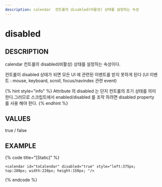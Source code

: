 ```yaml
---
description: calendar  컨트롤의 disabled(비활성) 상태를 설정하는 속성
---
```


# disabled

## DESCRIPTION

calendar 컨트롤의 disabled\(비활성\) 상태를 설정하는 속성이다.

컨트롤이 disabled 상태가 되면 모든 UI 에 관련된 이벤트를 받지 못하게 된다 \(UI 이벤트 : mouse, keyboard, scroll, focus/navindex 관련 event\)

{% hint style="info" %}
Attribute 의 disabled 는 단지 컨트롤의 초기 상태를 의미한다.그러므로 스크립트에서 enabled/disabled 를 조작 하려면 disabled property 를 사용 해야 한다.
{% endhint %}

## VALUES

true / false

## EXAMPLE

{% code title="\[Static\]" %}
```markup
<calendar id="toCalendar" disabled="true" style="left:375px; top:280px; width:220px; height:150px; "/>
```
{% endcode %}


